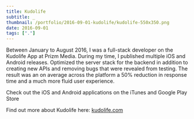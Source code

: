```yaml
---
title: Kudolife
subtitle: _
thumbnail: /portfolio/2016-09-01-kudolife/kudolife-550x350.png
date: 2016-09-01
tags: ["."]
---
```


Between January to August 2016, I was a full-stack developer on the Kudolife App at Prizm Media. During my time, I published multiple iOS and Android releases. Optimized the server stack for the backend in addition to creating new APIs and removing bugs that were revealed from testing. The result was an on average across the platform a 50% reduction in response time and a much more fluid user experience.

Check out the iOS and Android applications on the iTunes and Google Play Store


Find out more about Kudolife here: <a href="http://www.kudolife.com/">kudolife.com</a>

